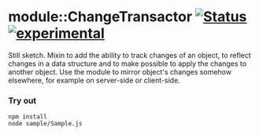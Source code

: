 
# module::ChangeTransactor [![Status](https://github.com/Wandalen/wChangeTransactor/workflows/Publish/badge.svg)](https://github.com/Wandalen/wChangeTransactor/actions?query=workflow%3APublish) [![experimental](https://img.shields.io/badge/stability-experimental-orange.svg)](https://github.com/emersion/stability-badges#experimental)

Still sketch. Mixin to add the ability to track changes of an object, to reflect changes in a data structure and to make possible to apply the changes to another object. Use the module to mirror object's changes somehow elsewhere, for example on server-side or client-side.

### Try out
```
npm install
node sample/Sample.js
```





















































